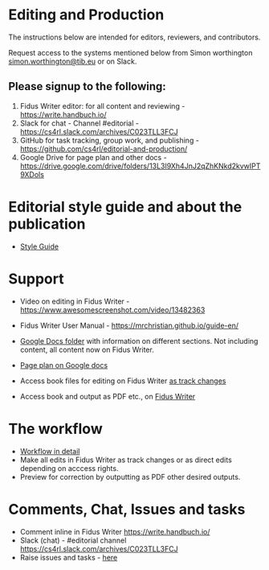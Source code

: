 # Editing and Production

The instructions below are intended for editors, reviewers, and contributors.

Request access to the systems mentioned below from Simon worthington simon.worthington@tib.eu or on Slack.

## Please signup to the following:

  1. Fidus Writer editor: for all content and reviewing - https://write.handbuch.io/
  1. Slack for chat - Channel #editorial - https://cs4rl.slack.com/archives/C023TLL3FCJ
  1. GitHub for task tracking, group work, and publishing - https://github.com/cs4rl/editorial-and-production/
  1. Google Drive for page plan and other docs - https://drive.google.com/drive/folders/13L3I9Xh4JnJ2qZhKNkd2kvwIPT9XDols
  
# Editorial style guide and about the publication

 * [Style Guide](editorial-guide.md)

# Support

 * Video on editing in Fidus Writer - https://www.awesomescreenshot.com/video/13482363
 * Fidus Writer User Manual - https://mrchristian.github.io/guide-en/

 * [Google Docs folder](https://drive.google.com/drive/folders/13L3I9Xh4JnJ2qZhKNkd2kvwIPT9XDols) with information on different sections. Not including content, all content now on Fidus Writer.
 * [Page plan on Google docs](https://docs.google.com/spreadsheets/d/1cPhzMjs3otETY_jHPOa43TWs4IaGgIllmHa1SpcGsVY/edit#gid=0)
 * Access book files for editing on Fidus Writer [as track changes](https://write.handbuch.io/)
 * Access book and output as PDF etc., on [Fidus Writer](https://write.handbuch.io/)

# The workflow

 * [Workflow in detail](workflow.md)
 * Make all edits in Fidus Writer as track changes or as direct edits depending on acccess rights.
 * Preview for correction by outputting as PDF other desired outputs.

# Comments, Chat, Issues and tasks
    
 * Comment inline in Fidus Writer https://write.handbuch.io/
 * Slack (chat) - #editorial channel https://cs4rl.slack.com/archives/C023TLL3FCJ
 * Raise issues and tasks - [here](https://github.com/orgs/cs4rl/projects/1) 




